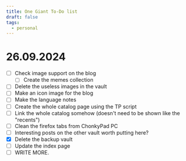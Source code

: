 ```yaml
---
title: One Giant To-Do list
draft: false
tags:
  - personal
---
```

# 26.09.2024
- [ ] Check image support on the blog
	- [ ] Create the memes collection
- [ ] Delete the useless images in the vault
- [ ] Make an icon image for the blog
- [ ] Make the language notes
- [ ] Create the whole catalog page using the TP script
- [ ] Link the whole catalog somehow (doesn't need to be shown like the "recents")
- [ ] Clean the firefox tabs from ChonkyPad PC
- [ ] Interesting posts on the other vault worth putting here?
- [x] Delete the backup vault 
- [ ] Update the index page
- [ ] WRITE MORE.
